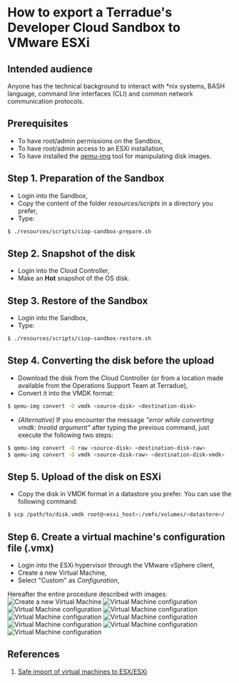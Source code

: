 How to export a Terradue's Developer Cloud Sandbox to VMware ESXi
=================================================================

Intended audience
-----------------

Anyone has the technical background to interact with *nix systems, BASH language, command line interfaces (CLI) and common network communication protocols.

Prerequisites
-------------

* To have root/admin permissions on the Sandbox,
* To have root/admin access to an ESXi installation,
* To have installed the [qemu-img](http://wiki.qemu.org/Main_Page) tool for manipulating disk images.

Step 1. Preparation of the Sandbox
----------------------------------

* Login into the Sandbox,
* Copy the content of the folder *resources/scripts* in a directory you prefer,
* Type:
```bash
$ ./resources/scripts/ciop-sandbox-prepare.sh
```

Step 2. Snapshot of the disk
----------------------------

* Login into the Cloud Controller,
* Make an **Hot** snapshot of the OS disk.

Step 3. Restore of the Sandbox
------------------------------

* Login into the Sandbox,
* Type:
```bash
$ ./resources/scripts/ciop-sandbox-restore.sh
```

Step 4. Converting the disk before the upload
---------------------------------------------

* Download the disk from the Cloud Controller (or from a location made available from the Operations Support Team at Terradue),
* Convert it into the VMDK format:

```bash
$ qemu-img convert -O vmdk <source-disk> <destination-disk>
```
* *(Alternative)* If you encounter the message *"error while converting vmdk: Invalid argument"* after typing the previous command, just execute the following two steps:
```bash
$ qemu-img convert -O raw <source-disk> <destination-disk-raw>
$ qemu-img convert -O vmdk <source-disk-raw> <destination-disk-vmdk>
```

Step 5. Upload of the disk on ESXi
----------------------------------

* Copy the disk in VMDK format in a datastore you prefer. You can use the following command:

```bash
$ scp /path/to/disk.vmdk root@<esxi_host>:/vmfs/volumes/<datastore>/
```

Step 6. Create a virtual machine's configuration file (.vmx)
------------------------------------------------------------

* Login into the ESXi hypervisor through the VMware vSphere client,
* Create a new Virtual Machine,
* Select "Custom" as *Configuration*,


Hereafter the entire procedure described with images:
![Create a new Virtual Machine](resources/images/esxi_1.png "Create a new Virtual Machine")
![Virtual Machine configuration](resources/images/esxi_2.png "Virtual Machine configuration")
![Virtual Machine configuration](resources/images/esxi_3.png "Virtual Machine configuration")
![Virtual Machine configuration](resources/images/esxi_4.png "Virtual Machine configuration")
![Virtual Machine configuration](resources/images/esxi_5.png "Virtual Machine configuration")
![Virtual Machine configuration](resources/images/esxi_6.png "Virtual Machine configuration")
![Virtual Machine configuration](resources/images/esxi_7.png "Virtual Machine configuration")
![Virtual Machine configuration](resources/images/esxi_8.png "Virtual Machine configuration")
![Virtual Machine configuration](resources/images/esxi_9.png "Virtual Machine configuration")


References
----------

1. [Safe import of virtual machines to ESX/ESXi](http://kb.vmware.com/selfservice/microsites/search.do?language=en_US&cmd=displayKC&externalId=2034095)
